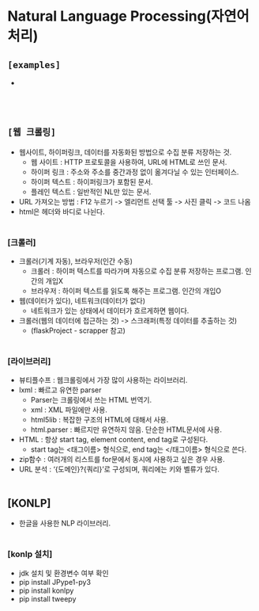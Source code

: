# Natural Language Processing(자연어 처리)

## `[examples]`
* 
<br><br>

## `[웹 크롤링]`
* 웹사이트, 하이퍼링크, 데이터를 자동화된 방법으로 수집 분류 저장하는 것.
    * 웹 사이트 : HTTP 프로토콜을 사용하여, URL에 HTML로 쓰인 문서.
    * 하이퍼 링크 : 주소와 주소를 중간과정 없이 옮겨다닐 수 있는 인터페이스.
    * 하이퍼 텍스트 : 하이퍼링크가 포함된 문서.
    * 플레인 텍스트 : 일반적인 NL만 있는 문서.
* URL 가져오는 방법 : F12 누르기 -> 엘리먼트 선택 툴 -> 사진 클릭 -> 코드 나옴
* html은 헤더와 바디로 나뉜다.
<br><br>

### [크롤러]
* 크롤러(기계 자동), 브라우저(인간 수동)
    * 크롤러 : 하이퍼 텍스트를 따라가며 자동으로 수집 분류 저장하는 프로그램. 인간의 개입X
    * 브라우저 : 하이퍼 텍스트를 읽도록 해주는 프로그램. 인간의 개입O
* 웹(데이터가 있다), 네트워크(데이터가 없다)
    * 네트워크가 있는 상태에서 데이터가 흐르게하면 웹이다.
* 크롤러(웹의 데이터에 접근하는 것) -> 스크래퍼(특정 데이터를 추출하는 것)
    * (flaskProject - scrapper 참고)
    <br><br>

### [라이브러리]
* 뷰티플수프 : 웹크롤링에서 가장 많이 사용하는 라이브러리.
* lxml : 빠르고 유연한 parser
    * Parser는 크롤링에서 쓰는 HTML 번역기.
    * xml : XML 파일에만 사용.
    * html5lib : 복잡한 구조의 HTML에 대해서 사용.
    * html.parser : 빠르지만 유연하지 않음. 단순한 HTML문서에 사용.
* HTML : 항상 start tag, element content, end tag로 구성된다.
    * start tag는 <태그이름> 형식으로, end tag는 </태그이름> 형식으로 쓴다.
* zip함수 : 여러개의 리스트를 for문에서 동시에 사용하고 싶은 경우 사용.
* URL 분석 : ‘{도메인}?{쿼리}’로 구성되며, 쿼리에는 키와 벨류가 있다.
<br><br>



## [KONLP]
* 한글을 사용한 NLP 라이브러리.
<br><br>

### [konlp 설치]
* jdk 설치 및 환경변수 여부 확인
* pip install JPype1-py3
* pip install konlpy
* pip install tweepy
<br><br>